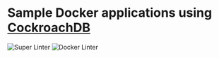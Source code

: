 # Sample Docker applications using [CockroachDB](https://github.com/cockroachdb/cockroach)

![Super Linter](https://github.com/dbist/cockroach-docker/workflows/Super%20Linter/badge.svg)
![Docker Linter](https://github.com/dbist/cockroach-docker/workflows/Linter/badge.svg)
